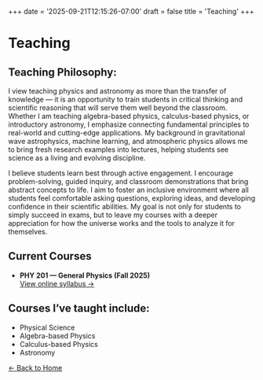 +++
date = '2025-09-21T12:15:26-07:00'
draft = false
title = 'Teaching'
+++

# Teaching

## Teaching Philosophy:

I view teaching physics and astronomy as more than the transfer of knowledge — it is an opportunity to train students in critical thinking and scientific reasoning that will serve them well beyond the classroom. Whether I am teaching algebra-based physics, calculus-based physics, or introductory astronomy, I emphasize connecting fundamental principles to real-world and cutting-edge applications. My background in gravitational wave astrophysics, machine learning, and atmospheric physics allows me to bring fresh research examples into lectures, helping students see science as a living and evolving discipline.

I believe students learn best through active engagement. I encourage problem-solving, guided inquiry, and classroom demonstrations that bring abstract concepts to life. I aim to foster an inclusive environment where all students feel comfortable asking questions, exploring ideas, and developing confidence in their scientific abilities. My goal is not only for students to simply succeed in exams, but to leave my courses with a deeper appreciation for how the universe works and the tools to analyze it for themselves.

## Current Courses

- **PHY 201 — General Physics (Fall 2025)**  
  [View online syllabus →](/teaching/physics201/)



## Courses I’ve taught include:

- Physical Science
- Algebra-based Physics
- Calculus-based Physics
- Astronomy

[← Back to Home](/)
